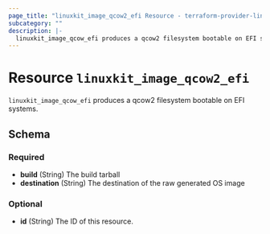 ```yaml
---
page_title: "linuxkit_image_qcow2_efi Resource - terraform-provider-linuxkit"
subcategory: ""
description: |-
  linuxkit_image_qcow_efi produces a qcow2 filesystem bootable on EFI systems.
---
```


# Resource `linuxkit_image_qcow2_efi`

`linuxkit_image_qcow_efi` produces a qcow2 filesystem bootable on EFI systems.



## Schema

### Required

- **build** (String) The build tarball
- **destination** (String) The destination of the raw generated OS image

### Optional

- **id** (String) The ID of this resource.



